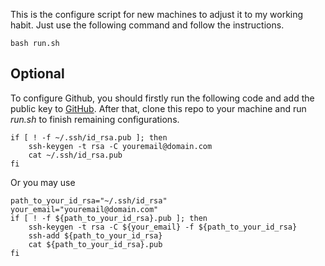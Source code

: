 This is the configure script for new machines to adjust it to my working habit. Just use the following command and follow the instructions.
```
bash run.sh
```

## Optional
To configure Github, you should firstly run the following code and add the public key to [GitHub](https://github.com/settings/ssh/new). After that, clone this repo to your machine and run *run.sh* to finish remaining configurations.

```
if [ ! -f ~/.ssh/id_rsa.pub ]; then
    ssh-keygen -t rsa -C youremail@domain.com
    cat ~/.ssh/id_rsa.pub
fi
```
Or you may use 
```
path_to_your_id_rsa="~/.ssh/id_rsa"
your_email="youremail@domain.com"
if [ ! -f ${path_to_your_id_rsa}.pub ]; then
    ssh-keygen -t rsa -C ${your_email} -f ${path_to_your_id_rsa}
    ssh-add ${path_to_your_id_rsa}
    cat ${path_to_your_id_rsa}.pub
fi
```
